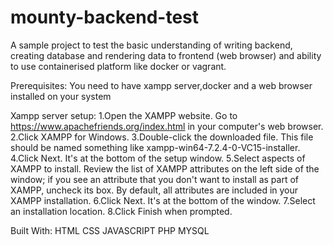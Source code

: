 # mounty-backend-test
A sample project to test the basic understanding of writing backend, creating database and rendering data to frontend (web browser) and ability to use containerised platform like docker or vagrant.

Prerequisites:
You need to have xampp server,docker and a web browser installed on your system

Xampp server setup:
1.Open the XAMPP website. Go to https://www.apachefriends.org/index.html in your computer's web browser.
2.Click XAMPP for Windows.
3.Double-click the downloaded file. This file should be named something like xampp-win64-7.2.4-0-VC15-installer.
4.Click Next. It's at the bottom of the setup window.
5.Select aspects of XAMPP to install. Review the list of XAMPP attributes on the left side of the window; if you see an attribute that you don't want to install as part of XAMPP, uncheck its box.
By default, all attributes are included in your XAMPP installation.
6.Click Next. It's at the bottom of the window.
7.Select an installation location.
8.Click Finish when prompted.


Built With:
HTML
CSS
JAVASCRIPT
PHP
MYSQL
